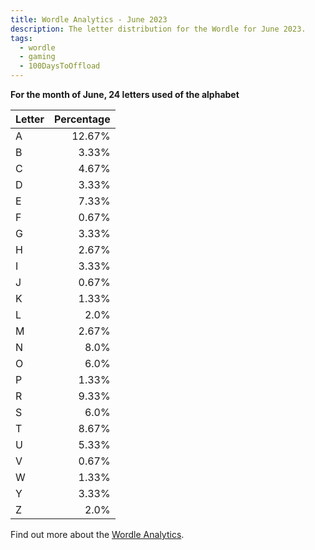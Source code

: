 ```yaml
---
title: Wordle Analytics - June 2023
description: The letter distribution for the Wordle for June 2023.
tags: 
  - wordle
  - gaming
  - 100DaysToOffload
---
```


**For the month of June, 24 letters used of the alphabet**

| Letter | Percentage |
| :--- | ---:|
| A | 12.67% |
| B | 3.33% | 
| C | 4.67% | 
| D | 3.33% | 
| E | 7.33% | 
| F | 0.67% | 
| G | 3.33% | 
| H | 2.67% | 
| I | 3.33% | 
| J | 0.67% | 
| K | 1.33% | 
| L | 2.0% |  
| M | 2.67% | 
| N | 8.0% |  
| O | 6.0% |  
| P | 1.33% | 
| R | 9.33% | 
| S | 6.0% |  
| T | 8.67% | 
| U | 5.33% | 
| V | 0.67% | 
| W | 1.33% |
| Y | 3.33% |
| Z | 2.0% |

Find out more about the [Wordle Analytics](/blog/wordle-analytics/).